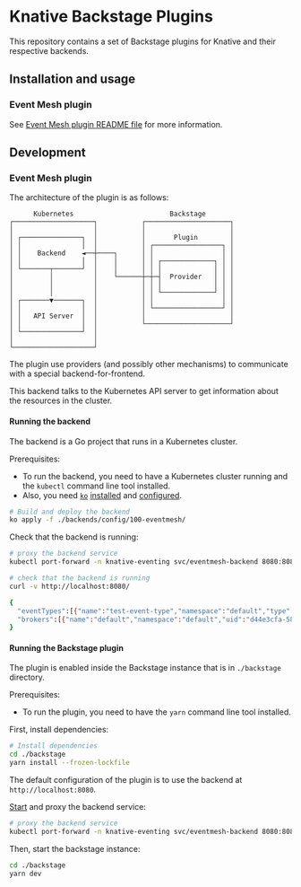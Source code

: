 # Knative Backstage Plugins

This repository contains a set of Backstage plugins for Knative and their respective backends.

## Installation and usage

### Event Mesh plugin

See [Event Mesh plugin README file](./backstage/plugins/knative-event-mesh-backend/README.md) for more information.

## Development

### Event Mesh plugin

The architecture of the plugin is as follows:
```
      Kubernetes                        Backstage
┌────────────────────┐           ┌─────────────────────┐
│                    │           │                     │
│ ┌───────────────┐  │           │       Plugin        │
│ │               │  │           │ ┌─────────────────┐ │
│ │    Backend    ◄──┼────┐      │ │                 │ │
│ │               │  │    │      │ │ ┌─────────────┐ │ │
│ └───────┬───────┘  │    │      │ │ │             │ │ │
│         │          │    └──────┼─┼─┤  Provider   │ │ │
│         │          │           │ │ │             │ │ │
│         │          │           │ │ └─────────────┘ │ │
│ ┌───────▼───────┐  │           │ │                 │ │
│ │               │  │           │ └─────────────────┘ │
│ │   API Server  │  │           │                     │
│ │               │  │           └─────────────────────┘
│ └───────────────┘  │
│                    │
└────────────────────┘
```

The plugin use providers (and possibly other mechanisms) to communicate with a special backend-for-frontend.

This backend talks to the Kubernetes API server to get information about the resources in the cluster.

#### Running the backend

The backend is a Go project that runs in a Kubernetes cluster.

Prerequisites:
- To run the backend, you need to have a Kubernetes cluster running and the `kubectl` command line tool installed.
- Also, you need [`ko`](https://github.com/ko-build/ko) [installed](https://ko.build/install/) and [configured](https://ko.build/configuration/#basic-configuration).

```bash
# Build and deploy the backend
ko apply -f ./backends/config/100-eventmesh/
```

Check that the backend is running:
```bash
# proxy the backend service
kubectl port-forward -n knative-eventing svc/eventmesh-backend 8080:8080

# check that the backend is running
curl -v http://localhost:8080/

{
  "eventTypes":[{"name":"test-event-type","namespace":"default","type":"foo","uid":"8a44f223-c2e5-4cc1-a578-cc81c6ea2898"}],
  "brokers":[{"name":"default","namespace":"default","uid":"d44e3cfa-5866-43fd-a8ed-b3a3436beecd"}]
}
```

#### Running the Backstage plugin

The plugin is enabled inside the Backstage instance that is in `./backstage` directory.

Prerequisites:
- To run the plugin, you need to have the `yarn` command line tool installed.

First, install dependencies:
```bash
# Install dependencies
cd ./backstage
yarn install --frozen-lockfile
```

The default configuration of the plugin is to use the backend at `http://localhost:8080`.

[Start](#running-the-backend) and proxy the backend service:
```bash
# proxy the backend service
kubectl port-forward -n knative-eventing svc/eventmesh-backend 8080:8080
```

Then, start the backstage instance:
```bash
cd ./backstage
yarn dev
```

